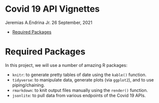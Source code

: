 Covid 19 API Vignettes
================
Jeremias A.Endrina Jr.
26 September, 2021

-   [Required Packages](#required-packages)

# Required Packages

In this project, we will use a number of amazing R packages:

-   `knitr`: to generate pretty tables of date using the `kable()`
    function.  
-   `tidyverse`: to manipulate data, generate plots (via `ggplot2`), and
    to use piping/chaining.  
-   `rmarkdown`: to knit output files manually using the `render()`
    function.  
-   `jsonlite`: to pull data from various endpoints of the Covid 19
    APIs.
